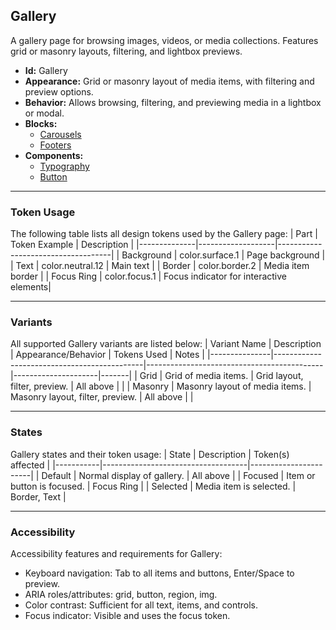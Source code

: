 ## Gallery
A gallery page for browsing images, videos, or media collections. Features grid or masonry layouts, filtering, and lightbox previews.
- **Id:** Gallery
- **Appearance:** Grid or masonry layout of media items, with filtering and preview options.
- **Behavior:** Allows browsing, filtering, and previewing media in a lightbox or modal.
- **Blocks:**
  - [Carousels](../blocks/Carousels.md)
  - [Footers](../blocks/Footers.md)
- **Components:**
  - [Typography](../components/Typography.md)
  - [Button](../components/Button.md)

---

### Token Usage
The following table lists all design tokens used by the Gallery page:
| Part         | Token Example      | Description                        |
|--------------|-------------------|------------------------------------|
| Background   | color.surface.1   | Page background                    |
| Text         | color.neutral.12  | Main text                          |
| Border       | color.border.2    | Media item border                  |
| Focus Ring   | color.focus.1     | Focus indicator for interactive elements|

---

### Variants
All supported Gallery variants are listed below:
| Variant Name   | Description                                 | Appearance/Behavior                        | Tokens Used         | Notes |
|---------------|---------------------------------------------|--------------------------------------------|---------------------|-------|
| Grid          | Grid of media items.                         | Grid layout, filter, preview.              | All above           |       |
| Masonry       | Masonry layout of media items.               | Masonry layout, filter, preview.           | All above           |       |

---

### States
Gallery states and their token usage:
| State     | Description                        | Token(s) affected      |
|-----------|------------------------------------|-----------------------|
| Default   | Normal display of gallery.         | All above             |
| Focused   | Item or button is focused.         | Focus Ring            |
| Selected  | Media item is selected.            | Border, Text          |

---

### Accessibility
Accessibility features and requirements for Gallery:
- Keyboard navigation: Tab to all items and buttons, Enter/Space to preview.
- ARIA roles/attributes: grid, button, region, img.
- Color contrast: Sufficient for all text, items, and controls.
- Focus indicator: Visible and uses the focus token.
